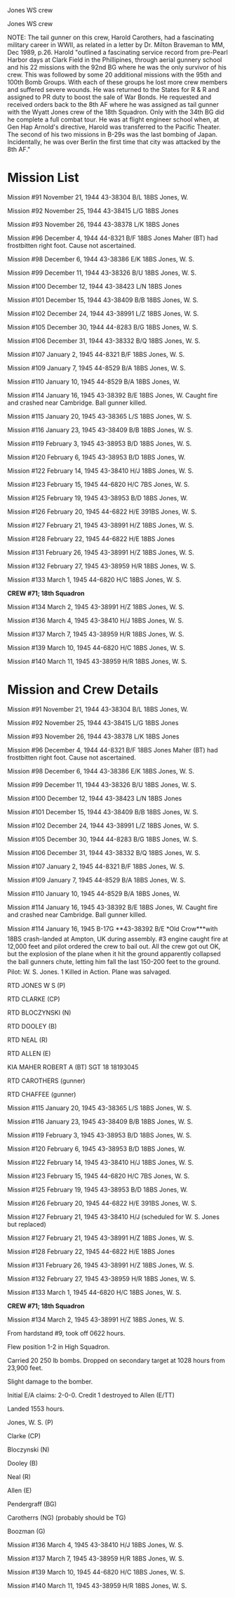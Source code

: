 





Jones WS crew






 




Jones WS crew

NOTE: The tail gunner on this crew, Harold Carothers, had a fascinating
military career in WWII, as related in a letter by Dr. Milton Braveman to MM,
Dec 1989, p.26.  Harold "outlined a
fascinating service record from pre-Pearl Harbor days at Clark Field in the
Phillipines, through aerial gunnery school and his 22 missions with the 92nd BG
where he was the only survivor of his crew. This was followed by some 20
additional missions with the 95th and 100th Bomb Groups. With each of these
groups he lost more crew members and suffered severe wounds. He was returned to
the States for R \& R and assigned to PR duty to boost the sale of War
Bonds. He requested and received orders back to the 8th AF where he was
assigned as tail gunner with the Wyatt Jones crew of the 18th Squadron. Only
with the 34th BG did he complete a full combat tour. He was at flight engineer
school when, at Gen Hap Arnold's directive, Harold was transferred to the
Pacific Theater. The second of his two missions in B-29s was the last bombing
of Japan. Incidentally, he was over Berlin the first time that city was
attacked by the 8th AF."

 

# Mission List

Mission #91 November 21, 1944 43-38304 B/L 18BS Jones, W.

Mission #92 November 25, 1944 43-38415 L/G 18BS Jones

Mission #93 November 26, 1944 43-38378 L/K 18BS Jones

Mission #96 December 4, 1944 44-8321 B/F 18BS
Jones
Maher (BT) had frostbitten right foot. Cause not ascertained.

Mission #98 December 6, 1944 43-38386 E/K 18BS Jones, W. S.

Mission #99 December 11, 1944 43-38326 B/U 18BS Jones, W. S.

Mission #100 December 12, 1944 43-38423 L/N 18BS Jones

Mission #101 December 15, 1944 43-38409 B/B 18BS Jones, W.
S.

Mission #102 December 24, 1944 43-38991 L/Z 18BS Jones, W.
S.

Mission #105 December 30, 1944 44-8283 B/G 18BS Jones, W. S.

Mission #106 December 31, 1944 43-38332 B/Q 18BS Jones, W.
S.

Mission #107 January 2, 1945 44-8321 B/F 18BS Jones, W. S.

Mission #109 January 7, 1945 44-8529 B/A 18BS Jones, W. S.

Mission #110 January 10, 1945 44-8529 B/A 18BS Jones, W.

Mission #114 January 16, 1945 43-38392 B/E 18BS Jones, W.
Caught fire and crashed near Cambridge. Ball gunner
killed.

Mission #115 January 20, 1945 43-38365 L/S 18BS Jones, W. S.

Mission #116 January 23, 1945 43-38409 B/B 18BS Jones, W. S.

Mission #119 February 3, 1945 43-38953 B/D 18BS Jones, W. S.

Mission #120 February 6, 1945 43-38953 B/D 18BS Jones, W.

Mission #122 February 14, 1945 43-38410 H/J 18BS Jones, W.
S.

Mission #123 February 15, 1945 44-6820 H/C 7BS Jones, W. S.

Mission #125 February 19, 1945 43-38953 B/D 18BS Jones, W.

Mission #126 February 20, 1945 44-6822 H/E 391BS Jones, W.
S.

Mission #127 February 21, 1945 43-38991 H/Z 18BS Jones, W.
S.

Mission #128 February 22, 1945 44-6822 H/E 18BS Jones

Mission #131 February 26, 1945 43-38991 H/Z 18BS Jones, W.
S.

Mission #132 February 27, 1945 43-38959 H/R 18BS Jones, W.
S.

Mission #133 March 1, 1945 44-6820 H/C 18BS Jones, W. S.

**CREW #71; 18th Squadron**

Mission #134 March 2, 1945 43-38991 H/Z 18BS Jones, W. S.

Mission #136 March 4, 1945 43-38410 H/J 18BS Jones, W. S.

Mission #137 March 7, 1945 43-38959 H/R 18BS Jones, W. S.

Mission #139 March 10, 1945 44-6820 H/C 18BS Jones, W. S.

Mission #140 March 11, 1945 43-38959 H/R 18BS Jones, W. S.

# Mission and Crew Details

Mission #91 November 21, 1944 43-38304 B/L 18BS Jones, W.

Mission #92 November 25, 1944 43-38415 L/G 18BS Jones

Mission #93 November 26, 1944 43-38378 L/K 18BS Jones

Mission #96 December 4, 1944 44-8321 B/F 18BS
Jones
Maher (BT) had frostbitten right foot. Cause not ascertained.

Mission #98 December 6, 1944 43-38386 E/K 18BS Jones, W. S.

Mission #99 December 11, 1944 43-38326 B/U 18BS Jones, W. S.

Mission #100 December 12, 1944 43-38423 L/N 18BS Jones

Mission #101 December 15, 1944 43-38409 B/B 18BS Jones, W.
S.

Mission #102 December 24, 1944 43-38991 L/Z 18BS Jones, W.
S.

Mission #105 December 30, 1944 44-8283 B/G 18BS Jones, W. S.

Mission #106 December 31, 1944 43-38332 B/Q 18BS Jones, W.
S.

Mission #107 January 2, 1945 44-8321 B/F 18BS Jones, W. S.

Mission #109 January 7, 1945 44-8529 B/A 18BS Jones, W. S.

Mission #110 January 10, 1945 44-8529 B/A 18BS Jones, W.

Mission #114 January 16, 1945 43-38392 B/E 18BS Jones, W.
Caught fire and crashed near Cambridge. Ball gunner
killed.

Mission #114 January 16, 1945 B-17G **43-38392 B/E *Old
Crow***with 18BS crash-landed at Ampton, UK during assembly. #3
engine caught fire at 12,000 feet and pilot ordered the crew to bail out. All the
crew got out OK, but the explosion of the plane when it hit the ground
apparently collapsed the ball gunners chute, letting him fall the last 150-200
feet to the ground. Pilot: W. S. Jones. 1 Killed in Action. Plane was
salvaged.

RTD JONES W S (P)

RTD CLARKE (CP)

RTD BLOCZYNSKI (N)

RTD DOOLEY (B)

RTD NEAL (R)

RTD ALLEN (E)

KIA MAHER ROBERT A
(BT)
SGT
18 18193045

RTD CAROTHERS
(gunner)

RTD CHAFFEE (gunner)

Mission #115 January 20, 1945 43-38365 L/S 18BS Jones, W. S.

Mission #116 January 23, 1945 43-38409 B/B 18BS Jones, W. S.

Mission #119 February 3, 1945 43-38953 B/D 18BS Jones, W. S.

Mission #120 February 6, 1945 43-38953 B/D 18BS Jones, W.

Mission #122 February 14, 1945 43-38410 H/J 18BS Jones, W.
S.

Mission #123 February 15, 1945 44-6820 H/C 7BS Jones, W. S.

Mission #125 February 19, 1945 43-38953 B/D 18BS Jones, W.

Mission #126 February 20, 1945 44-6822 H/E 391BS Jones, W.
S.

Mission #127 February 21, 1945 43-38410 H/J (scheduled for
W. S. Jones but replaced)

Mission #127 February 21, 1945 43-38991 H/Z 18BS Jones, W.
S.

Mission #128 February 22, 1945 44-6822 H/E 18BS Jones

Mission #131 February 26, 1945 43-38991 H/Z 18BS Jones, W.
S.

Mission #132 February 27, 1945 43-38959 H/R 18BS Jones, W.
S.

Mission #133 March 1, 1945 44-6820 H/C 18BS Jones, W. S.

**CREW #71; 18th Squadron**

Mission #134 March 2, 1945 43-38991 H/Z 18BS Jones, W. S.

From hardstand #9, took off 0622 hours.

Flew position 1-2 in High Squadron.

Carried 20 250 lb bombs. Dropped on secondary target at 1028
hours from 23,900 feet.

Slight damage to the bomber.

Initial E/A claims: 2-0-0. Credit 1 destroyed to Allen
(E/TT)

Landed 1553 hours.

Jones, W. S. (P)

Clarke (CP)

Bloczynski (N)

Dooley (B)

Neal (R)

Allen (E)

Pendergraff (BG)

Carotherrs (NG) (probably should be TG)

Boozman (G)

Mission #136 March 4, 1945 43-38410 H/J 18BS Jones, W. S.

Mission #137 March 7, 1945 43-38959 H/R 18BS Jones, W. S.

Mission #139 March 10, 1945 44-6820 H/C 18BS Jones, W. S.

Mission #140 March 11, 1945 43-38959 H/R 18BS Jones, W. S.




